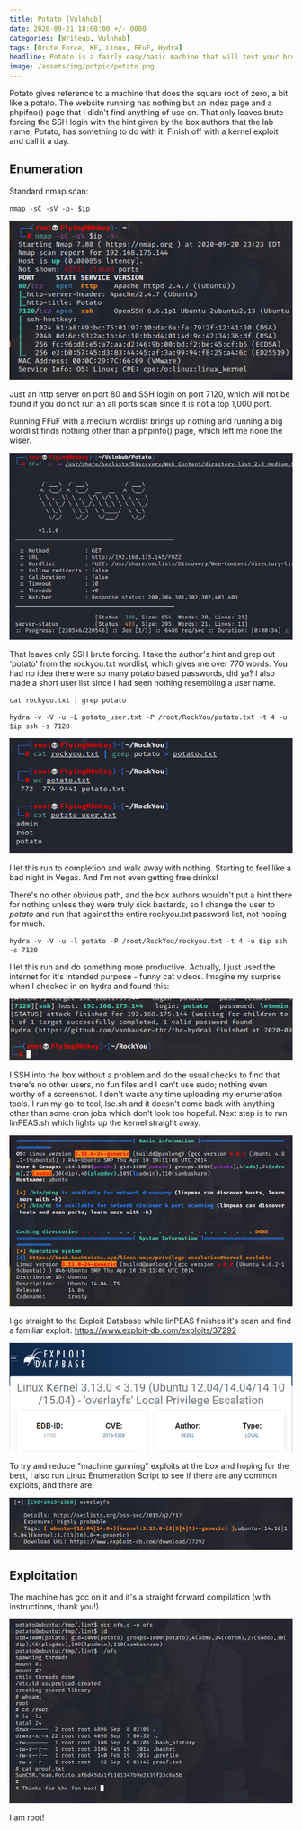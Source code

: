 ```yaml
---
title: Potato [Vulnhub]
date: 2020-09-21 18:08:00 +/- 0000
categories: [Writeup, Vulnhub]
tags: [Brute Force, KE, Linux, FFuF, Hydra]
headline: Potato is a fairly easy/basic machine that will test your brute forcing techniques. 
image: /assets/img/potpic/potato.png
---
```


Potato gives reference to a machine that does the square root of zero, a bit like a potato. The website running has nothing but an index page and a phpifno() page that I didn't find anything of use on. That only leaves brute forcing the SSH login with the hint given by the box authors that the lab name, Potato, has something to do with it. Finish off with a kernel exploit and call it a day.

## Enumeration

Standard nmap scan:
```shell
nmap -sC -sV -p- $ip
```
![nmap](/assets/img/potpic/nmap.png)

Just an http server on port 80 and SSH login on port 7120, which will not be found if you do not run an all ports scan since it is not a top 1,000 port.

Running FFuF with a medium wordlist brings up nothing and running a big wordlist finds nothing other than a phpinfo() page, which left me none the wiser.

![FFuF](/assets/img/potpic/ffuf.png)

That leaves only SSH brute forcing. I take the author's hint and grep out 'potato' from the rockyou.txt wordlist, which gives me over 770 words. You had no idea there were so many potato based passwords, did ya? I also made a short user list since I had seen nothing resembling a user name.
```shell
cat rockyou.txt | grep potato
```
```shell
hydra -v -V -u -L potato_user.txt -P /root/RockYou/potato.txt -t 4 -u $ip ssh -s 7120
```

![RockYou](/assets/img/potpic/rockyou.png)

I let this run to completion and walk away with nothing. Starting to feel like a bad night in Vegas. And I'm not even getting free drinks!

There's no other obvious path, and the box authors wouldn't put a hint there for nothing unless they were truly sick bastards, so I change the user to *potato* and run that against the entire rockyou.txt password list, not hoping for much.
```shell
hydra -v -V -u -l potato -P /root/RockYou/rockyou.txt -t 4 -u $ip ssh -s 7120
```
I let this run and do something more productive. Actually, I just used the internet for it's intended purpose - funny cat videos. Imagine my surprise when I checked in on hydra and found this:

![Hydra](/assets/img/potpic/hydra.png)

I SSH into the box without a problem and do the usual checks to find that there's no other users, no fun files and I can't use sudo; nothing even worthy of a screenshot. I don't waste any time uploading my enumeration tools. I run my go-to tool, lse.sh and it doesn't come back with anything other than some cron jobs which don't look too hopeful. Next step is to run linPEAS.sh which lights up the kernel straight away.

![lInPEAS](/assets/img/potpic/linpeas.png)

I go straight to the Exploit Database while linPEAS finishes it's scan and find a familiar exploit. <https://www.exploit-db.com/exploits/37292>

![EDB](/assets/img/potpic/edb.png)

To try and reduce "machine gunning" exploits at the box and hoping for the best, I also run Linux Enumeration Script to see if there are any common exploits, and there are.

![LES](/assets/img/potpic/les.png)

## Exploitation

The machine has gcc on it and it's a straight forward compilation (with instructions, thank you!).

![root](/assets/img/potpic/root.png)

I am root!

